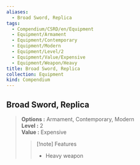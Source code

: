 ```yaml
---
aliases:
  - Broad Sword, Replica
tags:
  - Compendium/CSRD/en/Equipment
  - Equipment/Armament
  - Equipment/Contemporary
  - Equipment/Modern
  - Equipment/Level/2
  - Equipment/Value/Expensive
  - Equipment/Weapon/Heavy
title: Broad Sword, Replica
collection: Equipment
kind: Compendium
---
```

## Broad Sword, Replica  
  
>  
> **Options :** Armament, Contemporary, Modern  
> **Level :** 2  
> **Value :** Expensive  
>>[!note] Features  
>> - Heavy weapon